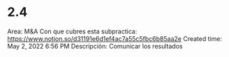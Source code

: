 # 2.4

Area: M&A
Con que cubres esta subpractica: https://www.notion.so/d31191e6d1ef4ac7a55c5fbc6b85aa2e 
Created time: May 2, 2022 6:56 PM
Descripción: Comunicar los resultados